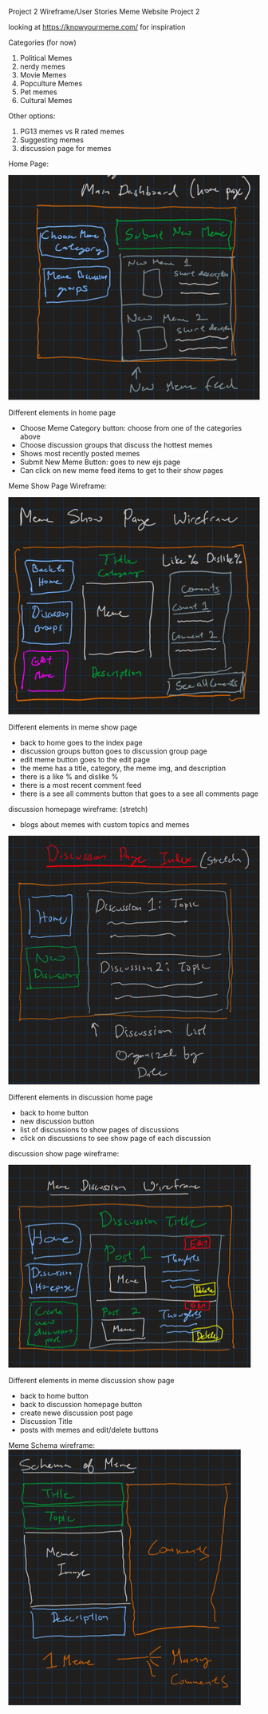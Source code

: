Project 2 Wireframe/User Stories Meme Website Project 2

looking at https://knowyourmeme.com/ for inspiration

Categories (for now)
1) Political Memes
2) nerdy memes 
3) Movie Memes
4) Popculture Memes
5) Pet memes
6) Cultural Memes

Other options:
1) PG13 memes vs R rated memes
2) Suggesting memes
3) discussion page for memes

Home Page: 

![homepage_wireframe text](./imagesWireframe/homepage_wireframe.png)

Different elements in home page
- Choose Meme Category button: choose from one of the categories above
- Choose discussion groups that discuss the hottest memes
- Shows most recently posted memes
- Submit New Meme Button: goes to new ejs page
- Can click on new meme feed items to get to their show pages

Meme Show Page Wireframe:

![meme_showpage_wireframe text](./imagesWireframe/meme_showpage_wireframe.png)

Different elements in meme show page
- back to home goes to the index page
- discussion groups button goes to discussion group page
- edit meme button goes to the edit page
- the meme has a title, category, the meme img, and description
- there is a like % and dislike % 
- there is a most recent comment feed
- there is a see all comments button that goes to a see all comments page

discussion homepage wireframe: (stretch)
- blogs about memes with custom topics and memes

![discussion_homepage_wireframe text](./imagesWireframe/discussion_homepage_wireframe.png)

Different elements in discussion home page
- back to home button
- new discussion button
- list of discussions to show pages of discussions
- click on discussions to see show page of each discussion

discussion show page wireframe:

![memeDiscussion_show_wireframe text](./imagesWireframe/memeDiscussion_show_wireframe.png)

Different elements in meme discussion show page
- back to home button
- back to discussion homepage button
- create newe discussion post page
- Discussion Title
- posts with memes and edit/delete buttons

Meme Schema wireframe:
![meme_schema_wireframe text](./imagesWireframe/meme_schema_wireframe.png)
